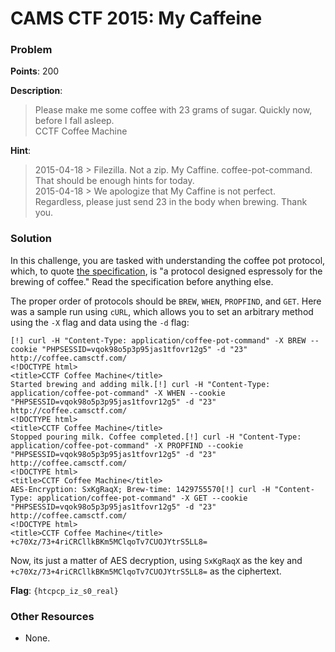 # CAMS CTF 2015: My Caffeine

### Problem

**Points**: 200

**Description**: 

> Please make me some coffee with 23 grams of sugar. Quickly now, before I fall asleep.  
> CCTF Coffee Machine

**Hint**: 

> 2015-04-18 > Filezilla. Not a zip. My Caffine. coffee-pot-command. That should be enough hints for today.  
> 2015-04-18 > We apologize that My Caffine is not perfect. Regardless, please just send 23 in the body when brewing. Thank you.

### Solution

In this challenge, you are tasked with understanding the coffee pot protocol, which, to quote [the specification](rfc2324.txt), is "a protocol designed espressoly for the brewing of coffee." Read the specification before anything else.

The proper order of protocols should be `BREW`, `WHEN`, `PROPFIND`, and `GET`. Here was a sample run using `cURL`, which allows you to set an arbitrary method using the `-X` flag and data using the `-d` flag: 

```
[!] curl -H "Content-Type: application/coffee-pot-command" -X BREW --cookie "PHPSESSID=vqok98o5p3p95jas1tfovr12g5" -d "23" http://coffee.camsctf.com/
<!DOCTYPE html>
<title>CCTF Coffee Machine</title>
Started brewing and adding milk.[!] curl -H "Content-Type: application/coffee-pot-command" -X WHEN --cookie "PHPSESSID=vqok98o5p3p95jas1tfovr12g5" -d "23" http://coffee.camsctf.com/
<!DOCTYPE html>
<title>CCTF Coffee Machine</title>
Stopped pouring milk. Coffee completed.[!] curl -H "Content-Type: application/coffee-pot-command" -X PROPFIND --cookie "PHPSESSID=vqok98o5p3p95jas1tfovr12g5" -d "23" http://coffee.camsctf.com/
<!DOCTYPE html>
<title>CCTF Coffee Machine</title>
AES-Encryption: SxKgRaqX; Brew-time: 1429755570[!] curl -H "Content-Type: application/coffee-pot-command" -X GET --cookie "PHPSESSID=vqok98o5p3p95jas1tfovr12g5" -d "23" http://coffee.camsctf.com/
<!DOCTYPE html>
<title>CCTF Coffee Machine</title>
+c70Xz/73+4riCRCllkBKm5MClqoTv7CUOJYtrS5LL8=
```

Now, its just a matter of AES decryption, using `SxKgRaqX` as the key and `+c70Xz/73+4riCRCllkBKm5MClqoTv7CUOJYtrS5LL8=` as the ciphertext.

**Flag**: `{htcpcp_iz_s0_real}`

### Other Resources

* None.
